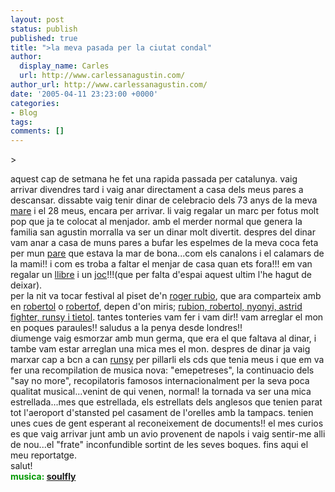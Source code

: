 ```yaml
---
layout: post
status: publish
published: true
title: ">la meva pasada per la ciutat condal"
author:
  display_name: Carles
  url: http://www.carlessanagustin.com/
author_url: http://www.carlessanagustin.com/
date: '2005-04-11 23:23:00 +0000'
categories:
- Blog
tags:
comments: []
---
```

<p>>
<div style="float:right;margin-left:10px;margin-bottom:10px;"> <a href="http://www.flickr.com/photos/santopics/9130682/" title="photo sharing" target="_blank"><img src="http://photos4.flickr.com/9130682_ab5ba17480_m.jpg" alt="" /></a><br /><span style="margin-top:0;font-size:0;">  <a href="http://www.flickr.com/photos/santopics/9130682/" target="_blank">sopar can rubio 090405_01</a><br />Originally uploaded by <a href="http://www.flickr.com/people/santopics/" target="_blank">Frantic</a>. </span></div>
<p>aquest cap de setmana he fet una rapida passada per catalunya. vaig arrivar divendres tard i vaig anar directament a casa dels meus pares a descansar. dissabte vaig tenir dinar de celebracio dels 73 anys de la meva <a href="http://www.flickr.com/photos/santopics/9131171/" target="_blank">mare</a> i el 28 meus, encara per arrivar. li vaig regalar un marc per fotus molt pop que ja te colocat al menjador. amb el merder normal que genera la familia san agustin morralla va ser un dinar molt divertit. despres del dinar vam anar a casa de muns pares a bufar les espelmes de la meva coca feta per mun <a href="http://www.flickr.com/photos/santopics/9131172/" target="_blank">pare</a> que estava la mar de bona...com els canalons i el calamars de la mami!! i com es troba a faltar el menjar de casa quan ets fora!!! em van regalar un <a href="http://www.casadellibro.com/fichas/fichabiblio/0,1094,2900001038951,00.html" target="_blank">llibre</a> i un <a href="http://www.unclesgames.com/product_info.php?ref=2&amp;products_id=617&amp;affiliate_banner_id=1" target="_blank">joc</a>!!!(que per falta d'espai aquest ultim l'he hagut de deixar).<br />per la nit va tocar festival al piset de'n <a href="http://www.flickr.com/photos/santopics/9130684/" target="_blank">roger rubio</a>, que ara comparteix amb en <a href="http://www.flickr.com/photos/santopics/9130683/" target="_blank">robertol</a> o <a href="http://www.arkanon.com/tmp/pics/roberto.jpg" target="_blank">robertof</a>, depen d'on miris; <a href="http://www.flickr.com/photos/santopics/9130682/" target="_blank">rubion, robertol, nyonyi, astrid fighter, runsy i tietol</a>. tantes tonteries vam fer i vam dir!! vam arreglar el mon en poques paraules!! saludus a la penya desde londres!!<br />diumenge vaig esmorzar amb mun germa, que era el que faltava al dinar, i tambe vam estar arreglan una mica mes el mon. despres de dinar ja vaig marxar cap a bcn a can <a href="http://www.arkanon.com/tmp/pics/runsy.jpg" target="_blank">runsy</a> per pillarli els cds que tenia meus i que em va fer una recompilation de musica nova: "emepetreses", la continuacio dels "say no more", recopilatoris famosos internacionalment per la seva poca qualitat musical...venint de qui venen, normal! la tornada va ser una mica estrellada...mes que estrellada, els estrellats dels anglesos que tenien parat tot l'aeroport d'stansted pel casament de l'orelles amb la tampacs. tenien unes cues de gent esperant al reconeixement de documents!! el mes curios es que vaig arrivar junt amb un avio provenent de napols i vaig sentir-me alli de nou...el "frate" inconfundible sortint de les seves boques. fins aqui el meu reportatge.<br />salut!<br /><span style="color:rgb(0,153,0);font-weight:bold;">musica: <a href="http://www.artistdirect.com/nad/music/artist/card/0,,659291,00.html?src=redirsearch&amp;artist=Soulfly" target="_blank">soulfly</a></span></p>
